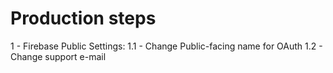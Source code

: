 # Production steps

1 - Firebase Public Settings:
1.1 - Change Public-facing name for OAuth
1.2 - Change support e-mail

